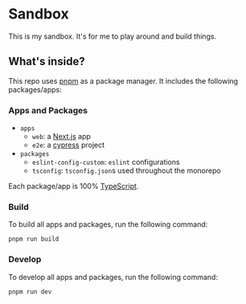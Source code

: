 # Sandbox

This is my sandbox. It's for me to play around and build things.

## What's inside?

This repo uses [pnpm](https://pnpm.io) as a package manager. It includes the following packages/apps:

### Apps and Packages

-   `apps`
    -   `web`: a [Next.js](https://nextjs.org/) app
    -   `e2e`: a [cypress](https://docs.cypress.io/) project
-   `packages`
    -   `eslint-config-custom`: `eslint` configurations
    -   `tsconfig`: `tsconfig.json`s used throughout the monorepo

Each package/app is 100% [TypeScript](https://www.typescriptlang.org/).

### Build

To build all apps and packages, run the following command:

```
pnpm run build
```

### Develop

To develop all apps and packages, run the following command:

```
pnpm run dev
```
